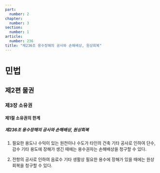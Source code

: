 ```yaml
---
part:
  number: 2
chapter:
  number: 3
section:
  number: 1
article:
  number: 236
title: "제236조 용수장해의 공사와 손해배상, 원상회복"
---
```

# 민법

## 제2편 물권

### 제3장 소유권

#### 제1절 소유권의 한계

##### 제236조 용수장해의 공사와 손해배상, 원상회복

1. 필요한 용도나 수익이 있는 원천이나 수도가 타인의 건축 기타 공사로 인하여 단수, 감수 기타 용도에 장해가 생긴 때에는 용수권자는 손해배상을 청구할 수 있다.

2. 전항의 공사로 인하여 음료수 기타 생활상 필요한 용수에 장해가 있을 때에는 원상회복을 청구할 수 있다.
